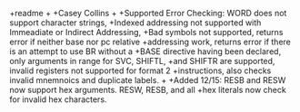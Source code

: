 +readme
+
+Casey Collins
+
+Supported Error Checking: WORD does not support character strings,
+Indexed addressing not supported with Immeadiate or Indirect Addressing,
+Bad symbols not supported, returns error if neither base nor pc relative
+addressing work, returns error if there is an attempt to use BR without a
+BASE directive having been declared, only arguments in range for SVC, SHIFTL,
+and SHIFTR are supported, invalid registers not supported for format 2
+instructions, also checks invalid mnemnoics and duplicate labels.
+
+Added 12/15: RESB and RESW now support hex arguments. RESW, RESB, and all
+hex literals now check for invalid hex characters.
